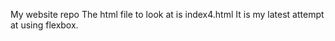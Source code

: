 My website repo
The html file to look at is index4.html 
It is my latest attempt at using flexbox. 
